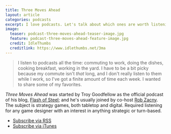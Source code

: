 ```yaml
---
title: Three Moves Ahead
layout: article
categories: podcasts
excerpt: I love podcasts. Let's talk about which ones are worth listening to. "Three Moves Ahead" is a great place to start.
image:
  teaser: podcast-three-moves-ahead-teaser-image.jpg
  feature: podcast-three-moves-ahead-feature-image.jpg
  credit: IdleThumbs
  creditlink: https://www.idlethumbs.net/3ma
---
```


> I listen to podcasts all the time: commuting to work, doing the dishes, cooking breakfast, working in the yard. I have to be a bit picky because my commute isn't *that* long, and I don't really listen to them while I work, so I've got a finite amount of time each week. I wanted to share some of my favorites.

*Three Moves Ahead* was started by Troy Goodfellow as the official podcast of his blog, [Flash of Steel](http://flashofsteel.com/index.php/three-moves-ahead/); and he's usually joined by co-host [Rob Zacny](http://robzacny.com/). The subject is strategy games, both tabletop and digital. Required listening for any game designer with an interest in anything strategic or turn-based.

* [Subscribe via RSS](http://threemovesahead.libsyn.com/rss)
* [Subscribe via iTunes](http://itunes.apple.com/us/podcast/three-moves-ahead-podcast/id307176617)
